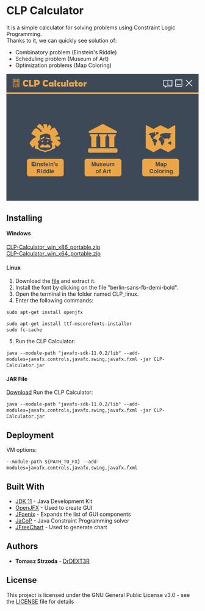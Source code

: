 # CLP Calculator
It is a simple calculator for solving problems using Constraint Logic Programming. <br/>
Thanks to it, we can quickly see solution of:
 - Combinatory problem (Einstein's Riddle)
 - Scheduling problem (Museum of Art)
 - Optimization problems (Map Coloring)

![UI](CLP_Calculator.PNG)

## Installing
#### Windows
[CLP-Calculator_win_x86_portable.zip](https://sourceforge.net/projects/clp-calculator/files/CLP-Calculator_win_x86_portable.zip/download) <br/>
[CLP-Calculator_win_x64_portable.zip](https://sourceforge.net/projects/clp-calculator/files/CLP-Calculator_win_x64_portable.zip/download)

#### Linux
1. Download the [file](https://drive.google.com/open?id=1YGvjgwLLjX4Ay-ENx-pL3KHExEUJ0Qpw) and extract it.
2. Install the font by clicking on the file "berlin-sans-fb-demi-bold".
3. Open the terminal in the folder named CLP_linux.
4. Enter the following commands:
```
sudo apt-get install openjfx
```
```
sudo apt-get install ttf-mscorefonts-installer
sudo fc-cache
```
5. Run the CLP Calculator:
```
java --module-path "javafx-sdk-11.0.2/lib" --add-modules=javafx.controls,javafx.swing,javafx.fxml -jar CLP-Calculator.jar
```
#### JAR File
[Download](https://sourceforge.net/projects/clp-calculator/files/CLP-Calculator.jar/download)
Run the CLP Calculator:
```
java --module-path "javafx-sdk-11.0.2/lib" --add-modules=javafx.controls,javafx.swing,javafx.fxml -jar CLP-Calculator.jar
```

## Deployment
VM options:
```
--module-path ${PATH_TO_FX} --add-modules=javafx.controls,javafx.swing,javafx.fxml
```

## Built With
* [JDK 11](https://docs.oracle.com/en/java/javase/11/) - Java Development Kit
* [OpenJFX](https://openjfx.io/openjfx-docs/) - Used to create GUI
* [JFoenix](http://www.jfoenix.com/documentation.html) - Expands the list of GUI components
* [JaCoP](http://jacopguide.osolpro.com/guideJaCoP.html) - Java Constraint Programming solver
* [JFreeChart](http://www.jfree.org/jfreechart/api/javadoc/index.html) - Used to generate chart

## Authors
* **Tomasz Strzoda** - [DrDEXT3R](https://github.com/DrDEXT3R)

## License
This project is licensed under the GNU General Public License v3.0 - see the [LICENSE](https://github.com/DrDEXT3R/CLP-Calculator/blob/master/LICENSE) file for details